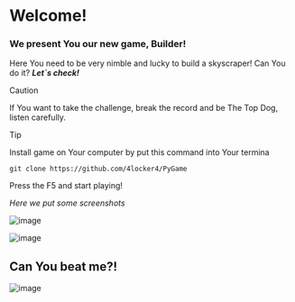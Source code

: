# Welcome!

### We present You our new game, Builder!


Here You need to be very nimble and lucky to build a skyscraper! Can You do it? ***Let`s check!***
> [!CAUTION]
> If You want to take the challenge, break the record and be The Top Dog, listen carefully.

> [!Tip]
> Install game on Your computer by put this command into Your termina
> 
> ``` git clone https://github.com/4locker4/PyGame ```
> 
> Press the F5 and start playing!

*Here we put some screenshots*

![image](https://github.com/user-attachments/assets/c998c506-b7cc-4dd1-b047-337721d36842)


![image](https://github.com/user-attachments/assets/71dbb717-f199-4e3e-8765-4c6ed1a5da89)

## Can You beat me?!
![image](https://github.com/user-attachments/assets/b1cacf5b-c1db-4e14-94d1-7b6b8b7fcb83)

